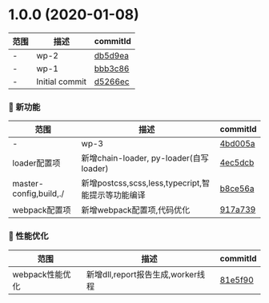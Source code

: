 # 1.0.0 (2020-01-08)

范围|描述|commitId
--|--|--
 - | wp-2 | [db5d9ea](https://github.com/qiuChengleiy/webpack-study/commit/db5d9ea)
 - | wp-1 | [bbb3c86](https://github.com/qiuChengleiy/webpack-study/commit/bbb3c86)
 - | Initial commit | [d5266ec](https://github.com/qiuChengleiy/webpack-study/commit/d5266ec)


### 🌟 新功能
范围|描述|commitId
--|--|--
 - | wp-3 | [4bd005a](https://github.com/qiuChengleiy/webpack-study/commit/4bd005a)
 loader配置项 | 新增chain-loader, py-loader(自写loader) | [4ec5dcb](https://github.com/qiuChengleiy/webpack-study/commit/4ec5dcb)
 master-config,build,./ | 新增postcss,scss,less,typecript,智能提示等功能编译 | [b8ce56a](https://github.com/qiuChengleiy/webpack-study/commit/b8ce56a)
 webpack配置项 | 新增webpack配置项,代码优化 | [917a739](https://github.com/qiuChengleiy/webpack-study/commit/917a739)


### 🚀 性能优化
范围|描述|commitId
--|--|--
 webpack性能优化 | 新增dll,report报告生成,worker线程 | [81e5f90](https://github.com/qiuChengleiy/webpack-study/commit/81e5f90)

